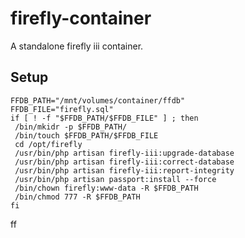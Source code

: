 # firefly-container
A standalone firefly iii container.

## Setup

```
FFDB_PATH="/mnt/volumes/container/ffdb"
FFDB_FILE="firefly.sql"
if [ ! -f "$FFDB_PATH/$FFDB_FILE" ] ; then 
 /bin/mkidr -p $FFDB_PATH/
 /bin/touch $FFDB_PATH/$FFDB_FILE
 cd /opt/firefly
 /usr/bin/php artisan firefly-iii:upgrade-database 
 /usr/bin/php artisan firefly-iii:correct-database
 /usr/bin/php artisan firefly-iii:report-integrity
 /usr/bin/php artisan passport:install --force
 /bin/chown firefly:www-data -R $FFDB_PATH
 /bin/chmod 777 -R $FFDB_PATH
fi
 ```


ff


